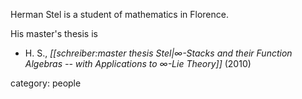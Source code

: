 Herman Stel is a student of mathematics in Florence.

His master's thesis is

* H. S., _[[schreiber:master thesis Stel|∞-Stacks and their Function Algebras -- with Applications to ∞-Lie Theory]]_ (2010)

category: people